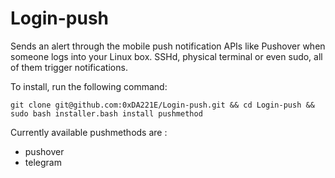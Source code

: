 # Login-push
Sends an alert through the mobile push notification APIs like Pushover when someone logs into your Linux box. SSHd, physical terminal or even sudo, all of them trigger notifications.

To install, run the following command:

`git clone git@github.com:0xDA221E/Login-push.git && cd Login-push && sudo bash installer.bash install pushmethod`

Currently available pushmethods are :
* pushover
* telegram

